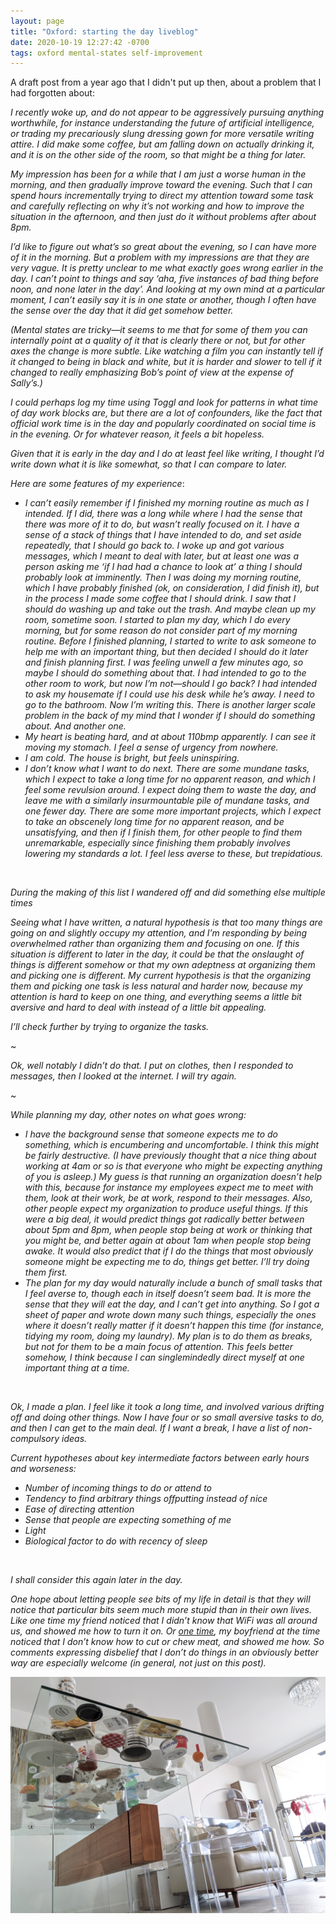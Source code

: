 ```yaml
---
layout: page
title: "Oxford: starting the day liveblog"
date: 2020-10-19 12:27:42 -0700
tags: oxford mental-states self-improvement
---
```

A draft post from a year ago that I didn't put up then, about a problem that I had forgotten about:

*I recently woke up, and do not appear to be aggressively pursuing anything worthwhile, for instance understanding the future of artificial intelligence, or trading my precariously slung dressing gown for more versatile writing attire. I did make some coffee, but am falling down on actually drinking it, and it is on the other side of the room, so that might be a thing for later.*

*My impression has been for a while that I am just a worse human in the morning, and then gradually improve toward the evening. Such that I can spend hours incrementally trying to direct my attention toward some task and carefully reflecting on why it’s not working and how to improve the situation in the afternoon, and then just do it without problems after about 8pm.*

*I’d like to figure out what’s so great about the evening, so I can have more of it in the morning. But a problem with my impressions are that they are very vague. It is pretty unclear to me what exactly goes wrong earlier in the day. I can’t point to things and say ‘aha, five instances of bad thing before noon, and none later in the day’. And looking at my own mind at a particular moment, I can’t easily say it is in one state or another, though I often have the sense over the day that it did get somehow better.*

*(Mental states are tricky—it seems to me that for some of them you can internally point at a quality of it that is clearly there or not, but for other axes the change is more subtle. Like watching a film you can instantly tell if it changed to being in black and white, but it is harder and slower to tell if it changed to really emphasizing Bob’s point of view at the expense of Sally’s.)*

*I could perhaps log my time using Toggl and look for patterns in what time of day work blocks are, but there are a lot of confounders, like the fact that official work time is in the day and popularly coordinated on social time is in the evening. Or for whatever reason, it feels a bit hopeless.*

*Given that it is early in the day and I do at least feel like writing, I thought I’d write down what it is like somewhat, so that I can compare to later.*

*Here are some features of my experience*:

- *I can’t easily remember if I finished my morning routine as much as I intended. If I did, there was a long while where I had the sense that there was more of it to do, but wasn’t really focused on it.
I have a sense of a stack of things that I have intended to do, and set aside repeatedly, that I should go back to. I woke up and got various messages, which I meant to deal with later, but at least one was a person asking me ‘if I had had a chance to look at’ a thing I should probably look at imminently. Then I was doing my morning routine, which I have probably finished (ok, on consideration, I did finish it), but in the process I made some coffee that I should drink. I saw that I should do washing up and take out the trash. And maybe clean up my room, sometime soon. I started to plan my day, which I do every morning, but for some reason do not consider part of my morning routine. Before I finished planning, I started to write to ask someone to help me with an important thing, but then decided I should do it later and finish planning first. I was feeling unwell a few minutes ago, so maybe I should do something about that. I had intended to go to the other room to work, but now I’m not—should I go back? I had intended to ask my housemate if I could use his desk while he’s away. I need to go to the bathroom. Now I’m writing this. There is another larger scale problem in the back of my mind that I wonder if I should do something about. And another one.*
- *My heart is beating hard, and at about 110bmp apparently. I can see it moving my stomach. I feel a sense of urgency from nowhere.*
- *I am cold. The house is bright, but feels uninspiring.*
- *I don’t know what I want to do next. There are some mundane tasks, which I expect to take a long time for no apparent reason, and which I feel some revulsion around. I expect doing them to waste the day, and leave me with a similarly insurmountable pile of mundane tasks, and one fewer day. There are some more important projects, which I expect to take an obscenely long time for no apparent reason, and be unsatisfying, and then if I finish them, for other people to find them unremarkable, especially since finishing them probably involves lowering my standards a lot. I feel less averse to these, but trepidatious.*

<br>

*During the making of this list I wandered off and did something else multiple times*

*Seeing what I have written, a natural hypothesis is that too many things are going on and slightly occupy my attention, and I’m responding by being overwhelmed rather than organizing them and focusing on one. If this situation is different to later in the day, it could be that the onslaught of things is different somehow or that my own adeptness at organizing them and picking one is different. My current hypothesis is that the organizing them and picking one task is less natural and harder now, because my attention is hard to keep on one thing, and everything seems a little bit aversive and hard to deal with instead of a little bit appealing.*

*I’ll check further by trying to organize the tasks.*

~

*Ok, well notably I didn’t do that. I put on clothes, then I responded to messages, then I looked at the internet. I will try again.*

~

*While planning my day, other notes on what goes wrong:*

- *I have the background sense that someone expects me to do something, which is encumbering and uncomfortable. I think this might be fairly destructive. (I have previously thought that a nice thing about working at 4am or so is that everyone who might be expecting anything of you is asleep.) My guess is that running an organization doesn’t help with this, because for instance my employees expect me to meet with them, look at their work, be at work, respond to their messages. Also, other people expect my organization to produce useful things. If this were a big deal, it would predict things got radically better between about 5pm and 8pm, when people stop being at work or thinking that you might be, and better again at about 1am when people stop being awake. It would also predict that if I do the things that most obviously someone might be expecting me to do, things get better. I’ll try doing them first.*
- *The plan for my day would naturally include a bunch of small tasks that I feel averse to, though each in itself doesn’t seem bad. It is more the sense that they will eat the day, and I can’t get into anything. So I got a sheet of paper and wrote down many such things, especially the ones where it doesn’t really matter if it doesn’t happen this time (for instance, tidying my room, doing my laundry). My plan is to do them as breaks, but not for them to be a main focus of attention. This feels better somehow, I think because I can singlemindedly direct myself at one important thing at a time.*

<br>

*Ok, I made a plan. I feel like it took a long time, and involved various drifting off and doing other things. Now I have four or so small aversive tasks to do, and then I can get to the main deal. If I want a break, I have a list of non-compulsory ideas.*

*Current hypotheses about key intermediate factors between early hours and worseness:*

- *Number of incoming things to do or attend to*
- *Tendency to find arbitrary things offputting instead of nice*
- *Ease of directing attention*
- *Sense that people are expecting something of me*
- *Light*
- *Biological factor to do with recency of sleep*

<br>

*I shall consider this again later in the day.*

*One hope about letting people see bits of my life in detail is that they will notice that particular bits seem much more stupid than in their own lives. Like one time my friend noticed that I didn’t know that WiFi was all around us, and showed me how to turn it on. Or [one time](https://meteuphoric.com/2016/06/26/are-you-missing-universal-human-skills/), my boyfriend at the time noticed that I don’t know how to cut or chew meat, and showed me how. So comments expressing disbelief that I don’t do things in an obviously better way are especially welcome (in general, not just on this post).*

![morning](/assets/oxfordbreakfastfrombelow.jpg)
